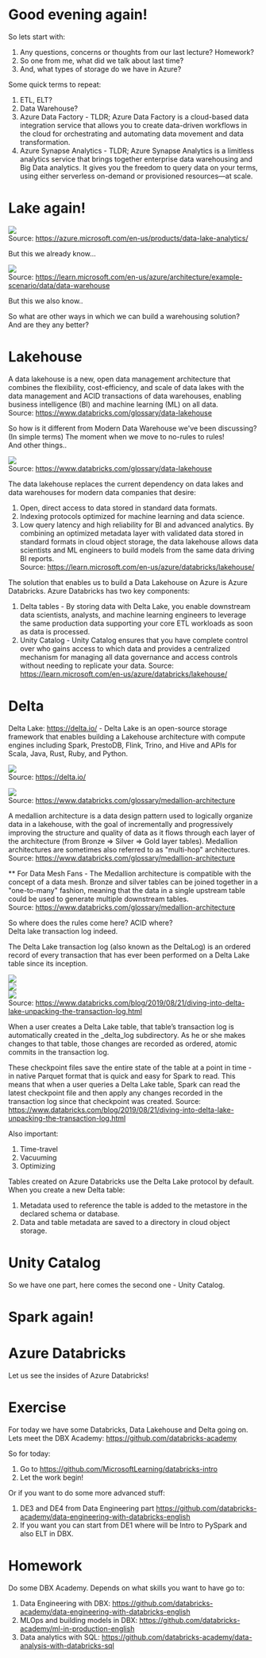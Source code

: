 # Good evening again!

So lets start with:
1. Any questions, concerns or thoughts from our last lecture? Homework? 
2. So one from me, what did we talk about last time? 
3. And, what types of storage do we have in Azure?

Some quick terms to repeat:
1. ETL, ELT?
2. Data Warehouse?
3. Azure Data Factory - TLDR; Azure Data Factory is a cloud-based data integration service that allows you to create data-driven workflows in the cloud for orchestrating and automating data movement and data transformation.
4. Azure Synapse Analytics - TLDR; Azure Synapse Analytics is a limitless analytics service that brings together enterprise data warehousing and Big Data analytics. It gives you the freedom to query data on your terms, using either serverless on-demand or provisioned resources—at scale.

# Lake again!

![](img/data-lake.png)  
Source: https://azure.microsoft.com/en-us/products/data-lake-analytics/  

But this we already know... 

![](img/data-warehouse.png)  
Source: https://learn.microsoft.com/en-us/azure/architecture/example-scenario/data/data-warehouse  

But this we also know.. 

So what are other ways in which we can build a warehousing solution?   
And are they any better?  

# Lakehouse

A data lakehouse is a new, open data management architecture that combines the flexibility, cost-efficiency, and scale of data lakes with the data management and ACID transactions of data warehouses, enabling business intelligence (BI) and machine learning (ML) on all data.  
Source: https://www.databricks.com/glossary/data-lakehouse  

So how is it different from Modern Data Warehouse we've been discussing? 
(In simple terms) The moment when we move to no-rules to rules!  
And other things.. 

![](img/lakehouse-architecture.png)  
Source: https://www.databricks.com/glossary/data-lakehouse

The data lakehouse replaces the current dependency on data lakes and data warehouses for modern data companies that desire:

1. Open, direct access to data stored in standard data formats.
2. Indexing protocols optimized for machine learning and data science.
3. Low query latency and high reliability for BI and advanced analytics.
By combining an optimized metadata layer with validated data stored in standard formats in cloud object storage, the data lakehouse allows data scientists and ML engineers to build models from the same data driving BI reports.  
Source: https://learn.microsoft.com/en-us/azure/databricks/lakehouse/  

The solution that enables us to build a Data Lakehouse on Azure is Azure Databricks. 
Azure Databricks has two key components:
1. Delta tables - By storing data with Delta Lake, you enable downstream data scientists, analysts, and machine learning engineers to leverage the same production data supporting your core ETL workloads as soon as data is processed.
2. Unity Catalog - Unity Catalog ensures that you have complete control over who gains access to which data and provides a centralized mechanism for managing all data governance and access controls without needing to replicate your data.
Source: https://learn.microsoft.com/en-us/azure/databricks/lakehouse/  

# Delta

Delta Lake: https://delta.io/ - Delta Lake is an open-source storage framework that enables building a
Lakehouse architecture with compute engines including Spark, PrestoDB, Flink, Trino, and Hive and APIs for Scala, Java, Rust, Ruby, and Python.

![](img/delta-lake.png)  
Source: https://delta.io/  

![](img/medalion-architecture.png)  
Source: https://www.databricks.com/glossary/medallion-architecture  

A medallion architecture is a data design pattern used to logically organize data in a lakehouse, with the goal of incrementally and progressively improving the structure and quality of data as it flows through each layer of the architecture (from Bronze ⇒ Silver ⇒ Gold layer tables). Medallion architectures are sometimes also referred to as "multi-hop" architectures.  
Source: https://www.databricks.com/glossary/medallion-architecture  

** For Data Mesh Fans - The Medallion architecture is compatible with the concept of a data mesh. Bronze and silver tables can be joined together in a "one-to-many" fashion, meaning that the data in a single upstream table could be used to generate multiple downstream tables.  
Source: https://www.databricks.com/glossary/medallion-architecture  

So where does the rules come here? ACID where?  
Delta lake transaction log indeed.

The Delta Lake transaction log (also known as the DeltaLog) is an ordered record of every transaction that has ever been performed on a Delta Lake table since its inception.  

![](deltalog.png)  
![](deltalog2.png)  
![](deltalog3.png)  
Source: https://www.databricks.com/blog/2019/08/21/diving-into-delta-lake-unpacking-the-transaction-log.html  

When a user creates a Delta Lake table, that table’s transaction log is automatically created in the _delta_log subdirectory. As he or she makes changes to that table, those changes are recorded as ordered, atomic commits in the transaction log.

These checkpoint files save the entire state of the table at a point in time - in native Parquet format that is quick and easy for Spark to read. This means that when a user queries a Delta Lake table, Spark can read the latest checkpoint file and then apply any changes recorded in the transaction log since that checkpoint was created.
Source: https://www.databricks.com/blog/2019/08/21/diving-into-delta-lake-unpacking-the-transaction-log.html  

Also important:
1. Time-travel
2. Vacuuming
3. Optimizing

Tables created on Azure Databricks use the Delta Lake protocol by default. When you create a new Delta table:
1. Metadata used to reference the table is added to the metastore in the declared schema or database.
2. Data and table metadata are saved to a directory in cloud object storage.

# Unity Catalog

So we have one part, here comes the second one - Unity Catalog. 


# Spark again! 

# Azure Databricks

Let us see the insides of Azure Databricks!

# Exercise 

For today we have some Databricks, Data Lakehouse and Delta going on.
Lets meet the DBX Academy: https://github.com/databricks-academy  

So for today:
1. Go to https://github.com/MicrosoftLearning/databricks-intro
2. Let the work begin! 

Or if you want to do some more advanced stuff:
1. DE3 and DE4 from Data Engineering part https://github.com/databricks-academy/data-engineering-with-databricks-english 
2. If you want you can start from DE1 where will be Intro to PySpark and also ELT in DBX. 

# Homework

Do some DBX Academy. Depends on what skills you want to have go to:
1. Data Engineering with DBX: https://github.com/databricks-academy/data-engineering-with-databricks-english  
2. MLOps and building models in DBX: https://github.com/databricks-academy/ml-in-production-english
3. Data analytics with SQL: https://github.com/databricks-academy/data-analysis-with-databricks-sql


